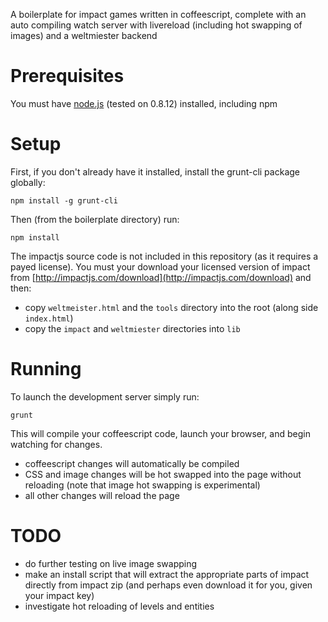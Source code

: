 A boilerplate for impact games written in coffeescript, complete with an auto compiling watch server with livereload (including hot swapping of images) and a weltmiester backend

# Prerequisites

You must have [node.js](http://nodejs.org/) (tested on 0.8.12) installed, including npm

# Setup

First, if you don't already have it installed, install the grunt-cli package globally:

	npm install -g grunt-cli

Then (from the boilerplate directory) run:
	
	npm install

The impactjs source code is not included in this repository (as it requires a payed license). You must your download your licensed version of impact from [http://impactjs.com/download](http://impactjs.com/download) and then:

- copy `weltmeister.html` and the `tools` directory into the root (along side `index.html`)
- copy the `impact` and `weltmiester` directories into `lib`

# Running

To launch the development server simply run:

	grunt

This will compile your coffeescript code, launch your browser, and begin watching for changes. 
- coffeescript changes will automatically be compiled
- CSS and image changes will be hot swapped into the page without reloading (note that image hot swapping is experimental)
- all other changes will reload the page

# TODO

- do further testing on live image swapping
- make an install script that will extract the appropriate parts of impact directly from impact zip (and perhaps even download it for you, given your impact key)
- investigate hot reloading of levels and entities
